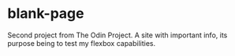 # blank-page
Second project from The Odin Project. A site with important info, its purpose being to test my flexbox capabilities.
